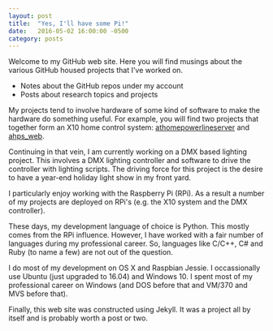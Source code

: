 ```yaml
---
layout: post
title:  "Yes, I'll have some Pi!"
date:   2016-05-02 16:00:00 -0500
category: posts
---
```

Welcome to my GitHub web site. Here you will find
musings about the various GitHub housed projects that I've worked on.

- Notes about the GitHub repos under my account
- Posts about research topics and projects

My projects tend to involve hardware of some kind of software to make the hardware
do something useful. For example, you will find two projects that together form an X10 home control
system: [athomepowerlineserver](https://github.com/dhocker/athomepowerlineserver) 
and [ahps_web](https://github.com/dhocker/ahps_web). 

Continuing in that vein, I am currently working on a DMX based lighting project. This involves
a DMX lighting controller and software to drive the controller with lighting scripts.
The driving force for this project is the desire to have a year-end holiday
light show in my front yard.

I particularly enjoy working with the Raspberry Pi (RPi). As a result a number of my projects
are deployed on RPi's (e.g. the X10 system and the DMX controller).

These days, my development language of choice is Python. This mostly comes from the RPi influence. However,
I have worked with a fair number of languages during my professional career. So, languages 
like C/C++, C# and Ruby (to name a few) are not out of the question.

I do most of my development on OS X and Raspbian Jessie. I occassionally use Ubuntu (just
upgraded to 16.04) and Windows 10. I spent most of my professional career on Windows
(and DOS before that and VM/370 and MVS before that).

Finally, this web site was constructed using Jekyll. It was a project all by itself and is
probably worth a post or two.
